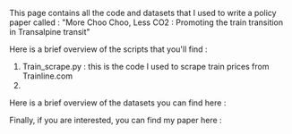 This page contains all the code and datasets that I used to write a policy paper called : 
"More Choo Choo, Less CO2 : Promoting the train transition in Transalpine transit"

Here is a brief overview of the scripts that you'll find :
1. Train_scrape.py : this is the code I used to scrape train prices from Trainline.com
2.

Here is a brief overview of the datasets you can find here :

Finally, if you are interested, you can find my paper here : 
